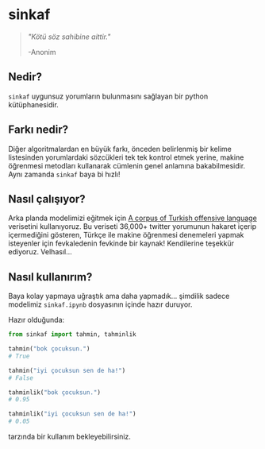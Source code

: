 # sinkaf

> _"Kötü söz sahibine aittir."_
>
> -Anonim


## Nedir?

`sinkaf` uygunsuz yorumların bulunmasını sağlayan bir python kütüphanesidir.

## Farkı nedir?

Diğer algoritmalardan en büyük farkı, önceden belirlenmiş bir kelime listesinden yorumlardaki sözcükleri tek tek kontrol etmek yerine, makine öğrenmesi metodları kullanarak cümlenin genel anlamına bakabilmesidir. Aynı zamanda `sinkaf` baya bi hızlı! 

## Nasıl çalışıyor?

Arka planda modelimizi eğitmek için [A corpus of Turkish offensive language](https://coltekin.github.io/offensive-turkish/guidelines.html) verisetini kullanıyoruz. Bu veriseti 36,000+ twitter yorumunun hakaret içerip içermediğini gösteren, Türkçe ile makine öğrenmesi denemeleri yapmak isteyenler için fevkaledenin fevkinde bir kaynak! Kendilerine teşekkür ediyoruz. Velhasıl...

## Nasıl kullanırım?

Baya kolay yapmaya uğraştık ama daha yapmadık... şimdilik sadece modelimiz `sinkaf.ipynb` dosyasının içinde hazır duruyor.

Hazır olduğunda:
```python
from sinkaf import tahmin, tahminlik

tahmin("bok çocuksun.")
# True

tahmin("iyi çocuksun sen de ha!")
# False

tahminlik("bok çocuksun.")
# 0.95

tahminlik("iyi çocuksun sen de ha!")
# 0.05
```
tarzında bir kullanım bekleyebilirsiniz.